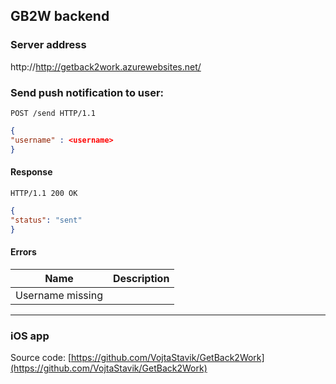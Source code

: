 ## GB2W backend

### Server address

http://http://getback2work.azurewebsites.net/


### Send push notification to user:
~~~HTTP
POST /send HTTP/1.1
~~~

~~~JSON
{
"username" : <username>
}
~~~
 


#### Response

~~~HTTP
HTTP/1.1 200 OK
~~~

~~~JSON
{
"status": "sent"
}
~~~



#### Errors


Name               | Description
------------------ | -----------
Username missing   | 

  
  
---


### iOS app

Source code: [https://github.com/VojtaStavik/GetBack2Work](https://github.com/VojtaStavik/GetBack2Work)

